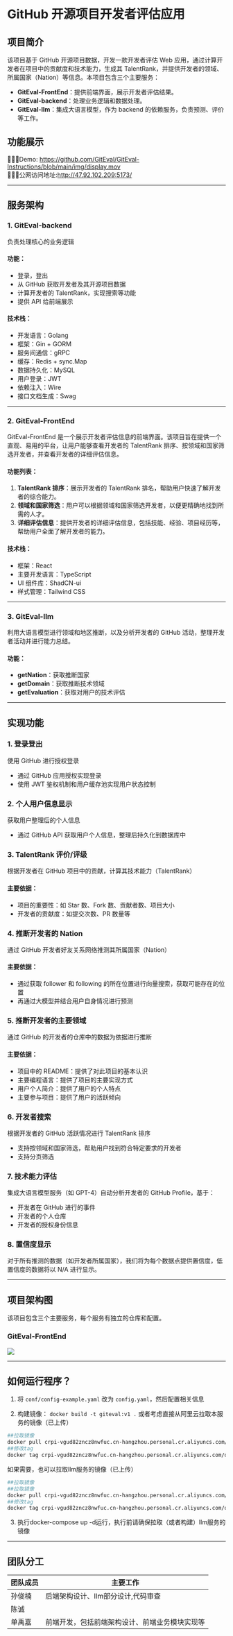 # GitHub 开源项目开发者评估应用

## 项目简介
该项目基于 GitHub 开源项目数据，开发一款开发者评估 Web 应用，通过计算开发者在项目中的贡献度和技术能力，生成其 TalentRank，并提供开发者的领域、所属国家（Nation）等信息。本项目包含三个主要服务：

- **GitEval-FrontEnd**：提供前端界面，展示开发者评估结果。
- **GitEval-backend**：处理业务逻辑和数据处理。
- **GitEval-llm**：集成大语言模型，作为 backend 的依赖服务，负责预测、评价等工作。

## 功能展示

💽💽💽Demo: https://github.com/GitEval/GitEval-Instructions/blob/main/img/display.mov
<br/>
📢📢📢公网访问地址:http://47.92.102.209:5173/

---

## 服务架构

### 1. GitEval-backend
负责处理核心的业务逻辑

#### 功能：
- 登录，登出
- 从 GitHub 获取开发者及其开源项目数据
- 计算开发者的 TalentRank，实现搜索等功能
- 提供 API 给前端展示

#### 技术栈：
- 开发语言：Golang
- 框架：Gin + GORM
- 服务间通信：gRPC
- 缓存：Redis + sync.Map
- 数据持久化：MySQL
- 用户登录：JWT
- 依赖注入：Wire
- 接口文档生成：Swag

---

### 2. GitEval-FrontEnd
GitEval-FrontEnd 是一个展示开发者评估信息的前端界面。该项目旨在提供一个直观、易用的平台，让用户能够查看开发者的 TalentRank 排序、按领域和国家筛选开发者，并查看开发者的详细评估信息。

#### 功能列表：
1. **TalentRank 排序**：展示开发者的 TalentRank 排名，帮助用户快速了解开发者的综合能力。
2. **领域和国家筛选**：用户可以根据领域和国家筛选开发者，以便更精确地找到所需的人才。
3. **详细评估信息**：提供开发者的详细评估信息，包括技能、经验、项目经历等，帮助用户全面了解开发者的能力。

#### 技术栈：
- 框架：React
- 主要开发语言：TypeScript
- UI 组件库：ShadCN-ui
- 样式管理：Tailwind CSS

---

### 3. GitEval-llm
利用大语言模型进行领域和地区推断，以及分析开发者的 GitHub 活动，整理开发者活动并进行能力总结。

#### 功能：
- **getNation**：获取推断国家
- **getDomain**：获取推断技术领域
- **getEvaluation**：获取对用户的技术评估

---

## 实现功能

### 1. 登录登出
使用 GitHub 进行授权登录
- 通过 GitHub 应用授权实现登录
- 使用 JWT 鉴权机制和用户缓存池实现用户状态控制

### 2. 个人用户信息显示
获取用户整理后的个人信息
- 通过 GitHub API 获取用户个人信息，整理后持久化到数据库中

### 3. TalentRank 评价/评级
根据开发者在 GitHub 项目中的贡献，计算其技术能力（TalentRank）

#### 主要依据：
- 项目的重要性：如 Star 数、Fork 数、贡献者数、项目大小
- 开发者的贡献度：如提交次数、PR 数量等

### 4. 推断开发者的 Nation
通过 GitHub 开发者好友关系网络推测其所属国家（Nation）

#### 主要依据：
- 通过获取 follower 和 following 的所在位置进行向量搜索，获取可能存在的位置
- 再通过大模型并结合用户自身情况进行预测

### 5. 推断开发者的主要领域
通过 GitHub 的开发者的仓库中的数据为依据进行推断

#### 主要依据：
- 项目中的 README：提供了对此项目的基本认识
- 主要编程语言：提供了项目的主要实现方式
- 用户个人简介：提供了用户的个人特点
- 主要参与项目：提供了用户的活跃倾向

### 6. 开发者搜索
根据开发者的 GitHub 活跃情况进行 TalentRank 排序
- 支持按领域和国家筛选，帮助用户找到符合特定要求的开发者
- 支持分页筛选

### 7. 技术能力评估
集成大语言模型服务（如 GPT-4）自动分析开发者的 GitHub Profile，基于：
- 开发者在 GitHub 进行的事件
- 开发者的个人仓库
- 开发者的授权身份信息

### 8. 置信度显示
对于所有推测的数据（如开发者所属国家），我们将为每个数据点提供置信度，低置信度的数据将以 N/A 进行显示。

---

## 项目架构图
该项目包含三个主要服务，每个服务有独立的仓库和配置。
### GitEval-FrontEnd
![](img/FE.png)

---

## 如何运行程序？

1. 将 `conf/config-example.yaml` 改为 `config.yaml`，然后配置相关信息

2. 构建镜像：
`docker build -t giteval:v1 .`
或者考虑直接从阿里云拉取本服务的镜像（已上传）
```bash
##拉取镜像
docker pull crpi-vgud82zncz8nwfuc.cn-hangzhou.personal.cr.aliyuncs.com/qianchengsijin4869/giteval:app
##修改tag
docker tag crpi-vgud82zncz8nwfuc.cn-hangzhou.personal.cr.aliyuncs.com/qianchengsijin4869/giteval:app giteval:v1
```
如果需要，也可以拉取llm服务的镜像（已上传）
```bash
##拉取镜像
##拉取镜像
docker pull crpi-vgud82zncz8nwfuc.cn-hangzhou.personal.cr.aliyuncs.com/qianchengsijin4869/giteval:llm
##修改tag
docker tag crpi-vgud82zncz8nwfuc.cn-hangzhou.personal.cr.aliyuncs.com/qianchengsijin4869/giteval:llm llm:v1
```
3. 执行docker-compose up -d运行，执行前请确保拉取（或者构建）llm服务的镜像

---
## 团队分工
| 团队成员 | 主要工作 |
| -------- | -------- |
| 孙俊楠    | 后端架构设计、llm部分设计,代码审查 |
| 陈诚   |  |
| 单禹嘉     | 前端开发，包括前端架构设计、前端业务模块实现等 |
